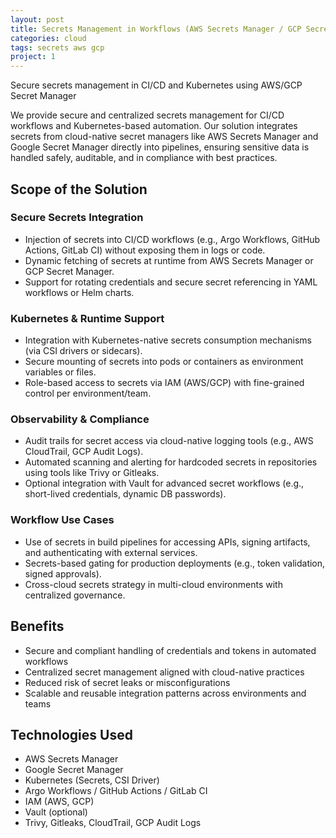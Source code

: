 ```yaml
---
layout: post
title: Secrets Management in Workflows (AWS Secrets Manager / GCP Secret Manager)
categories: cloud
tags: secrets aws gcp
project: 1
---
```


Secure secrets management in CI/CD and Kubernetes using AWS/GCP Secret Manager

<!--more-->

We provide secure and centralized secrets management for CI/CD workflows and Kubernetes-based automation. Our solution integrates secrets from cloud-native secret managers like AWS Secrets Manager and Google Secret Manager directly into pipelines, ensuring sensitive data is handled safely, auditable, and in compliance with best practices.

## Scope of the Solution

### Secure Secrets Integration
- Injection of secrets into CI/CD workflows (e.g., Argo Workflows, GitHub Actions, GitLab CI) without exposing them in logs or code.  
- Dynamic fetching of secrets at runtime from AWS Secrets Manager or GCP Secret Manager.  
- Support for rotating credentials and secure secret referencing in YAML workflows or Helm charts.

### Kubernetes & Runtime Support
- Integration with Kubernetes-native secrets consumption mechanisms (via CSI drivers or sidecars).  
- Secure mounting of secrets into pods or containers as environment variables or files.  
- Role-based access to secrets via IAM (AWS/GCP) with fine-grained control per environment/team.

### Observability & Compliance
- Audit trails for secret access via cloud-native logging tools (e.g., AWS CloudTrail, GCP Audit Logs).  
- Automated scanning and alerting for hardcoded secrets in repositories using tools like Trivy or Gitleaks.  
- Optional integration with Vault for advanced secret workflows (e.g., short-lived credentials, dynamic DB passwords).

### Workflow Use Cases
- Use of secrets in build pipelines for accessing APIs, signing artifacts, and authenticating with external services.  
- Secrets-based gating for production deployments (e.g., token validation, signed approvals).  
- Cross-cloud secrets strategy in multi-cloud environments with centralized governance.

## Benefits
- Secure and compliant handling of credentials and tokens in automated workflows  
- Centralized secret management aligned with cloud-native practices  
- Reduced risk of secret leaks or misconfigurations  
- Scalable and reusable integration patterns across environments and teams

## Technologies Used
- AWS Secrets Manager  
- Google Secret Manager  
- Kubernetes (Secrets, CSI Driver)  
- Argo Workflows / GitHub Actions / GitLab CI  
- IAM (AWS, GCP)  
- Vault (optional)  
- Trivy, Gitleaks, CloudTrail, GCP Audit Logs
